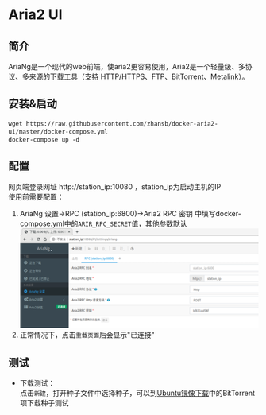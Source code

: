 # Aria2 UI

## 简介
AriaNg是一个现代的web前端，使aria2更容易使用，Aria2是一个轻量级、多协议、多来源的下载工具（支持 HTTP/HTTPS、FTP、BitTorrent、Metalink）。  

## 安装&启动
```
wget https://raw.githubusercontent.com/zhansb/docker-aria2-ui/master/docker-compose.yml
docker-compose up -d
```

## 配置
网页端登录网址 http://station_ip:10080 ，station_ip为启动主机的IP  
使用前需要配置：  
1. AriaNg 设置->RPC (station_ip:6800)->Aria2 RPC 密钥 中填写docker-compose.yml中的`ARIR_RPC_SECRET`值，其他参数默认  
![AriaNg配置说明](https://github.com/zhansb/docker-aria2-ui/raw/master/ariang_settings.png)  
2. 正常情况下，点击`重载页面`后会显示"已连接"  

## 测试
* 下载测试：  
点击`新建`，打开种子文件中选择种子，可以到[Ubuntu镜像下载](https://ubuntu.com/download/alternative-downloads)中的BitTorrent项下载种子测试  

